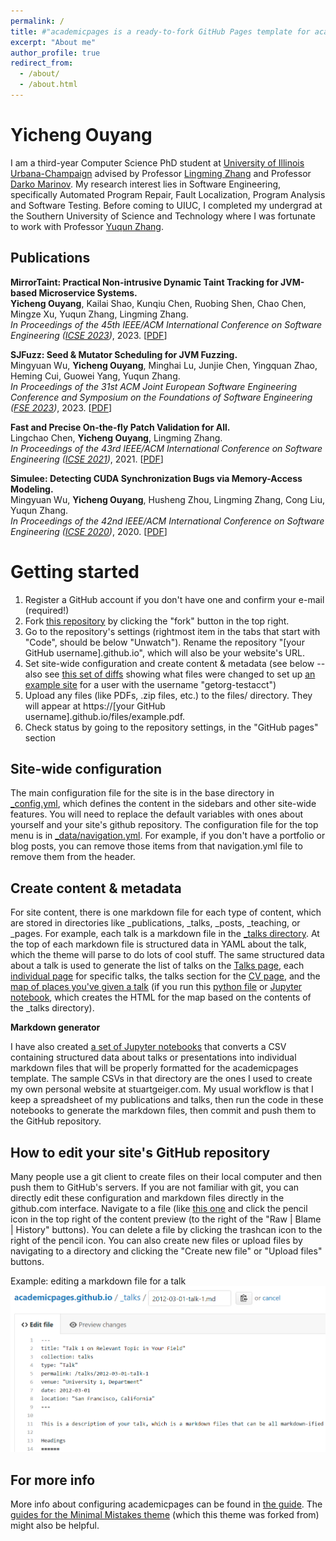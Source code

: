 ```yaml
---
permalink: /
title: #"academicpages is a ready-to-fork GitHub Pages template for academic personal websites"
excerpt: "About me"
author_profile: true
redirect_from: 
  - /about/
  - /about.html
---
```


# Yicheng Ouyang
I am a third-year Computer Science PhD student at [University of Illinois Urbana-Champaign](https://cs.illinois.edu/) advised by Professor [Lingming Zhang](https://lingming.cs.illinois.edu/) and Professor [Darko Marinov](https://mir.cs.illinois.edu/marinov/). My research interest lies in Software Engineering, specifically Automated Program Repair, Fault Localization, Program Analysis and Software Testing. Before coming to UIUC, I completed my undergrad at the Southern University of Science and Technology where I was fortunate to work with Professor [Yuqun Zhang](https://zhangyuqun.github.io/).

## Publications
**MirrorTaint: Practical Non-intrusive Dynamic Taint Tracking for JVM-based Microservice Systems.**  
**Yicheng Ouyang**, Kailai Shao, Kunqiu Chen, Ruobing Shen, Chao Chen, Mingze Xu, Yuqun Zhang, Lingming Zhang.  
*In Proceedings of the 45th IEEE/ACM International Conference on Software Engineering ([ICSE 2023](https://conf.researchr.org/home/icse-2023))*, 2023. [[PDF](https://yicheng-ouyang.github.io/files/MirrorTaint.pdf)]

**SJFuzz: Seed \& Mutator Scheduling for JVM Fuzzing.**  
Mingyuan Wu, **Yicheng Ouyang**, Minghai Lu, Junjie Chen, Yingquan Zhao, Heming Cui, Guowei Yang, Yuqun Zhang.  
*In Proceedings of the 31st ACM Joint European Software Engineering Conference and Symposium on the Foundations of Software Engineering ([FSE 2023](https://2023.esec-fse.org/))*, 2023. [[PDF](https://yicheng-ouyang.github.io/files/SJFuzz.pdf)]

**Fast and Precise On-the-fly Patch Validation for All.**  
Lingchao Chen, **Yicheng Ouyang**, Lingming Zhang.  
*In Proceedings of the 43rd IEEE/ACM International Conference on Software Engineering ([ICSE 2021](https://conf.researchr.org/home/icse-2021))*, 2021. [[PDF](https://yicheng-ouyang.github.io/files/UniAPR.pdf)]

**Simulee: Detecting CUDA Synchronization Bugs via Memory-Access Modeling.**  
Mingyuan Wu, **Yicheng Ouyang**, Husheng Zhou, Lingming Zhang, Cong Liu, Yuqun Zhang.  
*In Proceedings of the 42nd IEEE/ACM International Conference on Software Engineering ([ICSE 2020](https://conf.researchr.org/home/icse-2020))*, 2020. [[PDF](https://yicheng-ouyang.github.io/files/Simulee.pdf)]

Getting started
======
1. Register a GitHub account if you don't have one and confirm your e-mail (required!)
1. Fork [this repository](https://github.com/academicpages/academicpages.github.io) by clicking the "fork" button in the top right. 
1. Go to the repository's settings (rightmost item in the tabs that start with "Code", should be below "Unwatch"). Rename the repository "[your GitHub username].github.io", which will also be your website's URL.
1. Set site-wide configuration and create content & metadata (see below -- also see [this set of diffs](http://archive.is/3TPas) showing what files were changed to set up [an example site](https://getorg-testacct.github.io) for a user with the username "getorg-testacct")
1. Upload any files (like PDFs, .zip files, etc.) to the files/ directory. They will appear at https://[your GitHub username].github.io/files/example.pdf.  
1. Check status by going to the repository settings, in the "GitHub pages" section

Site-wide configuration
------
The main configuration file for the site is in the base directory in [_config.yml](https://github.com/academicpages/academicpages.github.io/blob/master/_config.yml), which defines the content in the sidebars and other site-wide features. You will need to replace the default variables with ones about yourself and your site's github repository. The configuration file for the top menu is in [_data/navigation.yml](https://github.com/academicpages/academicpages.github.io/blob/master/_data/navigation.yml). For example, if you don't have a portfolio or blog posts, you can remove those items from that navigation.yml file to remove them from the header. 

Create content & metadata
------
For site content, there is one markdown file for each type of content, which are stored in directories like _publications, _talks, _posts, _teaching, or _pages. For example, each talk is a markdown file in the [_talks directory](https://github.com/academicpages/academicpages.github.io/tree/master/_talks). At the top of each markdown file is structured data in YAML about the talk, which the theme will parse to do lots of cool stuff. The same structured data about a talk is used to generate the list of talks on the [Talks page](https://academicpages.github.io/talks), each [individual page](https://academicpages.github.io/talks/2012-03-01-talk-1) for specific talks, the talks section for the [CV page](https://academicpages.github.io/cv), and the [map of places you've given a talk](https://academicpages.github.io/talkmap.html) (if you run this [python file](https://github.com/academicpages/academicpages.github.io/blob/master/talkmap.py) or [Jupyter notebook](https://github.com/academicpages/academicpages.github.io/blob/master/talkmap.ipynb), which creates the HTML for the map based on the contents of the _talks directory).

**Markdown generator**

I have also created [a set of Jupyter notebooks](https://github.com/academicpages/academicpages.github.io/tree/master/markdown_generator
) that converts a CSV containing structured data about talks or presentations into individual markdown files that will be properly formatted for the academicpages template. The sample CSVs in that directory are the ones I used to create my own personal website at stuartgeiger.com. My usual workflow is that I keep a spreadsheet of my publications and talks, then run the code in these notebooks to generate the markdown files, then commit and push them to the GitHub repository.

How to edit your site's GitHub repository
------
Many people use a git client to create files on their local computer and then push them to GitHub's servers. If you are not familiar with git, you can directly edit these configuration and markdown files directly in the github.com interface. Navigate to a file (like [this one](https://github.com/academicpages/academicpages.github.io/blob/master/_talks/2012-03-01-talk-1.md) and click the pencil icon in the top right of the content preview (to the right of the "Raw | Blame | History" buttons). You can delete a file by clicking the trashcan icon to the right of the pencil icon. You can also create new files or upload files by navigating to a directory and clicking the "Create new file" or "Upload files" buttons. 

Example: editing a markdown file for a talk
![Editing a markdown file for a talk](/images/editing-talk.png)

For more info
------
More info about configuring academicpages can be found in [the guide](https://academicpages.github.io/markdown/). The [guides for the Minimal Mistakes theme](https://mmistakes.github.io/minimal-mistakes/docs/configuration/) (which this theme was forked from) might also be helpful.
